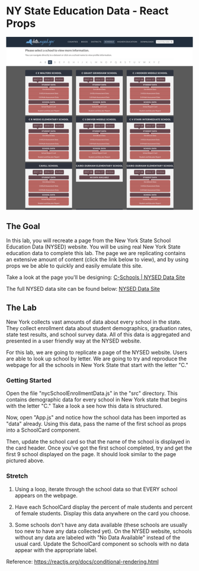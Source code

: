 # NY State Education Data - React Props

![NY School Data](school-data.png)

## The Goal
In this lab, you will recreate a page from the New York State School Education Data (NYSED) website. You will be using real New York State education data to complete this lab. The page we are replicating contains an extensive amount of content (click the link below to view), and by using props we be able to quickly and easily emulate this site.


Take a look at the page you'll be designing:
[C-Schools | NYSED Data Site](https://data.nysed.gov/lists.php?start=67&type=school)

The full NYSED data site can be found below:
[NYSED Data Site](https://data.nysed.gov/)

## The Lab
New York collects vast amounts of data about every school in the state. They collect enrollment data about student demographics, graduation rates, state test results, and school survey data. All of this data is aggregated and presented in a user friendly way at the NYSED website.

For this lab, we are going to replicate a page of the NYSED website. Users are able to look up school by letter. We are going to try and reproduce the webpage for all the schools in New York State that start with the letter "C."

### Getting Started
Open the file "nycSchoolEnrollmentData.js" in the "src" directory. This contains demographic data for every school in New York state that begins with the letter "C." Take a look a see how this data is structured.

Now, open "App.js" and notice how the school data has been imported as "data" already. Using this data, pass the name of the first school as props into a SchoolCard component.

Then, update the school card so that the name of the school is displayed in the card header.
Once you've got the first school completed, try and get the first 9 school displayed on the page. It should look similar to the page pictured above.

### Stretch
1. Using a loop, iterate through the school data so that EVERY school appears on the webpage.

2. Have each SchoolCard display the percent of male students and percent of female students. Display this data anywhere on the card you choose.

3. Some schools don't have any data available (these schools are usually too new to have any data collected yet). On the NYSED website, schools without any data are labeled with "No Data Available" instead of the usual card. Update the SchoolCard component so schools with no data appear with the appropriate label.

Reference: https://reactjs.org/docs/conditional-rendering.html
